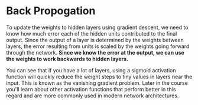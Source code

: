# Back Propogation

To update the weights to hidden layers using gradient descent, we need to know how much error each of the hidden units
contributed to the final output. Since the output of a layer is determined by the weights between layers, the error 
resulting from units is scaled by the weights going forward through the network. **Since we know the error at the output,
we can use the weights to work backwards to hidden layers.**

You can see that if you have a lot of layers, using a sigmoid activation function will quickly reduce the weight steps to tiny values in layers near the input. This is known as the vanishing gradient problem. Later in the course you'll learn about other activation functions that perform better in this regard and are more commonly used in modern network architectures.
